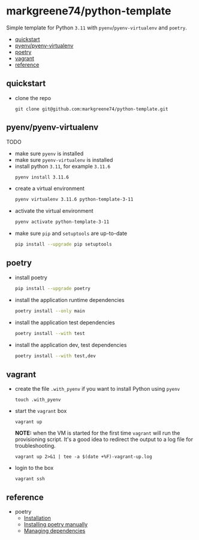 # markgreene74/python-template

Simple template for Python `3.11` with `pyenv`/`pyenv-virtualenv` and `poetry`.

- [quickstart](#quickstart)
- [pyenv/pyenv-virtualenv](#pyenvpyenv-virtualenv)
- [poetry](#poetry)
- [vagrant](#vagrant)
- [reference](#reference)

## quickstart

- clone the repo
  ```shell
  git clone git@github.com:markgreene74/python-template.git
  ```

## pyenv/pyenv-virtualenv

TODO
- make sure `pyenv` is installed
- make sure `pyenv-virtualenv` is installed
- install python `3.11`, for example `3.11.6`
  ```bash
  pyenv install 3.11.6
  ```
- create a virtual environment
  ```bash
  pyenv virtualenv 3.11.6 python-template-3-11
  ```
- activate the virtual environment
  ```bash
  pyenv activate python-template-3-11
  ```
- make sure `pip` and `setuptools` are up-to-date
  ```bash
  pip install --upgrade pip setuptools
  ```

## poetry

- install poetry
  ```bash
  pip install --upgrade poetry
  ```
- install the application runtime dependencies
  ```bash
  poetry install --only main
  ```
- install the application test dependencies
  ```bash
  poetry install --with test
  ```
- install the application dev, test dependencies
  ```bash
  poetry install --with test,dev
  ```

## vagrant

- create the file `.with_pyenv` if you want to install Python using `pyenv`
  ```shell
  touch .with_pyenv
  ```
- start the `vagrant` box
  ```shell
  vagrant up
  ```
  **NOTE:** when the VM is started for the first time `vagrant` will run the provisioning script. It's a good idea to redirect the output to a log file for troubleshooting.
  ```shell
  vagrant up 2>&1 | tee -a $(date +%F)-vagrant-up.log
  ```
- login to the box
  ```shell
  vagrant ssh
  ```

## reference

- poetry
  - [Installation](https://python-poetry.org/docs/#installation)
  - [Installing poetry manually](https://python-poetry.org/docs/#installing-manually)
  - [Managing dependencies](https://python-poetry.org/docs/managing-dependencies/)
